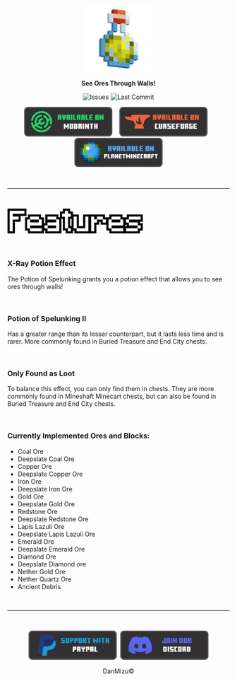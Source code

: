 <p align="center">
  <a style="text-decoration:none;" align="center" href='#'/>
    <img src="../.project/assets/potion_rendered.png" width="150rem" />
  </a>
</p>

<p align="center">
    <b>See Ores Through Walls!</b>
</p>

<p align="center">
    <a style="text-decoration:none;" href="https://github.com/DansDatapacks/Potion-of-Spelunking/issues" target="_blank">
        <img height="30rem" src="https://img.shields.io/github/issues/DansDatapacks/Potion-of-Spelunking?color=red&style=for-the-badge" alt="Issues"/>
    </a>
    <a style="text-decoration:none;" href="https://github.com/DansDatapacks/Potion-of-Spelunking/commits" target="_blank">
        <img height="30rem" src="https://img.shields.io/github/last-commit/DansDatapacks/Potion-of-Spelunking?color=darkgreen&style=for-the-badge" alt="Last Commit"/>
    </a>
</p>

<p align="center">
    <a style="text-decoration:none;" href="https://modrinth.com/datapack/potion-of-spelunking" target="_blank">
        <img width="200rem" src="buttons/modrinth_button.png" alt="Available On Modrinth"/>
    </a>
    &nbsp;&nbsp;
    <a style="text-decoration:none;" href="https://www.curseforge.com/minecraft/texture-packs/plushpets" target="_blank">
        <img width="200rem" src="buttons/curseforge_button.png" alt="Available On Curseforge"/>
    </a>
    &nbsp;&nbsp;
    <a style="text-decoration:none;" href="https://www.planetminecraft.com/data-pack/plushpets/" target="_blank">
        <img width="200rem" src="buttons/planetminecraft_button.png" alt="Available On PlanetMinecraft"/>
    </a>
</p>

<br/>

<hr>

<br/>

<p>
 <img src="titles/features.png" alt="Features" />
</p>

<br/>

<h3>
 <strong>
X-Ray Potion Effect
 </strong>
</h3>

<p>
The Potion of Spelunking grants you a potion effect that allows you to see ores through walls!
</p>

<br/>

<h3>
 <strong>
Potion of Spelunking II
 </strong>
</h3>

<p>
Has a greater range than its lesser counterpart, but it lasts less time and is rarer. More commonly found in Buried Treasure and End City chests.
</p>

<br/>

<h3>
 <strong>
Only Found as Loot
 </strong>
</h3>

<p>
To balance this effect, you can only find them in chests. They are more commonly found in Mineshaft Minecart chests, but can also be found in Buried Treasure and End City chests.
</p>

<br/>

<h3>
 <strong>
Currently Implemented Ores and Blocks:
 </strong>
</h3>

<ul>
 <li>Coal Ore</li>
 <li>Deepslate Coal Ore</li>
 <li>Copper Ore</li>
 <li>Deepslate Copper Ore</li>
 <li>Iron Ore</li>
 <li>Deepslate Iron Ore</li>
 <li>Gold Ore</li>
 <li>Deepslate Gold Ore</li>
 <li>Redstone Ore</li>
 <li>Deepslate Redstone Ore</li>
 <li>Lapis Lazuli Ore</li>
 <li>Deepslate Lapis Lazuli Ore</li>
 <li>Emerald Ore</li>
 <li>Deepslate Emerald Ore</li>
 <li>Diamond Ore</li>
 <li>Deepslate Diamond ore</li>
 <li>Nether Gold Ore</li>
 <li>Nether Quartz Ore</li>
 <li>Ancient Debris</li>
</ul>

<br/>

<hr>

<br/>

<p align="center" style="display: flex; justify-content: center; align-items: center;">
    <a style="text-decoration:none;" href="https://www.paypal.com/paypalme/DanMizu" target="_blank">
        <img width="200rem" src="buttons/paypal_button.png" alt="Donation Button"/>
    </a>
    &nbsp;&nbsp;
    <a style="text-decoration:none;" href="https://discord.gg/xxybrgF" target="_blank">
        <img width="200rem" src="buttons/discord_button.png" alt="Discord Button"/>
    </a>
</p>

<p align="center">
DanMizu&copy;
</p>
